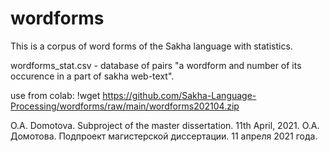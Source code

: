 # wordforms

This is a corpus of word forms of the Sakha language with statistics.

wordforms_stat.csv - database of pairs "a wordform and number of its occurence in a part of sakha web-text".

use from colab:
!wget https://github.com/Sakha-Language-Processing/wordforms/raw/main/wordforms202104.zip

O.A. Domotova. Subproject of the master dissertation. 11th April, 2021.
О.А. Домотова. Подпроект магистерской диссертации. 11 апреля 2021 года.  
